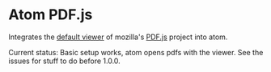 # Atom PDF.js

Integrates the [default viewer](https://mozilla.github.io/pdf.js/web/viewer.html) of mozilla's [PDF.js](https://mozilla.github.io/pdf.js/) project into atom.

Current status: Basic setup works, atom opens pdfs with the viewer. See the issues for stuff to do before 1.0.0.
